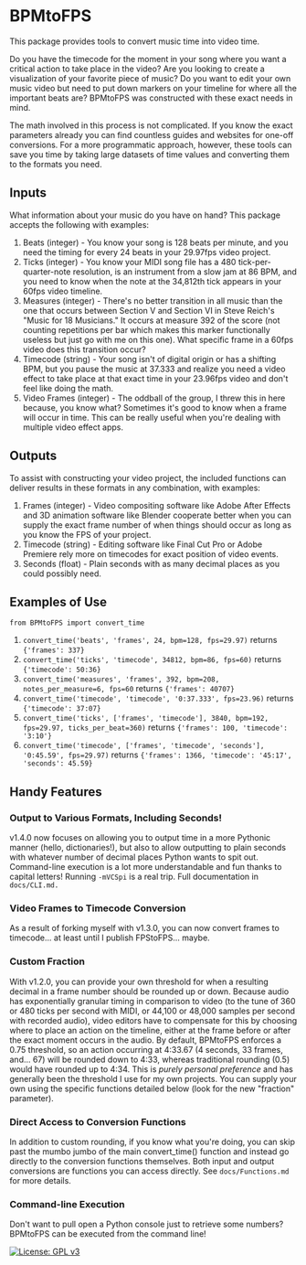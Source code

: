 # BPMtoFPS
This package provides tools to convert music time into video time.

Do you have the timecode for the moment in your song where you want a critical action to take place in the video? Are you looking to create a visualization of your favorite piece of music? Do you want to edit your own music video but need to put down markers on your timeline for where all the important beats are? BPMtoFPS was constructed with these exact needs in mind.

The math involved in this process is not complicated. If you know the exact parameters already you can find countless guides and websites for one-off conversions. For a more programmatic approach, however, these tools can save you time by taking large datasets of time values and converting them to the formats you need.

## Inputs
What information about your music do you have on hand? This package accepts the following with examples:
1. Beats (integer) - You know your song is 128 beats per minute, and you need the timing for every 24 beats in your 29.97fps video project.
2. Ticks (integer) - You know your MIDI song file has a 480 tick-per-quarter-note resolution, is an instrument from a slow jam at 86 BPM, and you need to know when the note at the 34,812th tick appears in your 60fps video timeline.
3. Measures (integer) - There's no better transition in all music than the one that occurs between Section V and Section VI in Steve Reich's "Music for 18 Musicians." It occurs at measure 392 of the score (not counting repetitions per bar which makes this marker functionally useless but just go with me on this one). What specific frame in a 60fps video does this transition occur?
4. Timecode (string) - Your song isn't of digital origin or has a shifting BPM, but you pause the music at 37.333 and realize you need a video effect to take place at that exact time in your 23.96fps video and don't feel like doing the math.
5. Video Frames (integer) - The oddball of the group, I threw this in here because, you know what? Sometimes it's good to know when a frame will occur in time. This can be really useful when you're dealing with multiple video effect apps.

## Outputs
To assist with constructing your video project, the included functions can deliver results in these formats in any combination, with examples:
1. Frames (integer) - Video compositing software like Adobe After Effects and 3D animation software like Blender cooperate better when you can supply the exact frame number of when things should occur as long as you know the FPS of your project.
2. Timecode (string) - Editing software like Final Cut Pro or Adobe Premiere rely more on timecodes for exact position of video events.
3. Seconds (float) - Plain seconds with as many decimal places as you could possibly need.

## Examples of Use
`from BPMtoFPS import convert_time`
1. `convert_time('beats', 'frames', 24, bpm=128, fps=29.97)`
returns `{'frames': 337}`
2. `convert_time('ticks', 'timecode', 34812, bpm=86, fps=60)`
returns `{'timecode': 50:36}`
3. `convert_time('measures', 'frames', 392, bpm=208, notes_per_measure=6, fps=60`
returns `{'frames': 40707}`
4. `convert_time('timecode', 'timecode', '0:37.333', fps=23.96)`
returns `{'timecode': 37:07}`
5. `convert_time('ticks', ['frames', 'timecode'], 3840, bpm=192, fps=29.97, ticks_per_beat=360)`
returns `{'frames': 100, 'timecode': '3:10'}`
6. `convert_time('timecode', ['frames', 'timecode', 'seconds'], '0:45.59', fps=29.97)`
returns `{'frames': 1366, 'timecode': '45:17', 'seconds': 45.59}`

## Handy Features

### Output to Various Formats, Including Seconds!
v1.4.0 now focuses on allowing you to output time in a more Pythonic manner (hello, dictionaries!), but also to allow outputting to plain seconds with whatever number of decimal places Python wants to spit out. Command-line execution is a lot more understandable and fun thanks to capital letters! Running `-mVCSpi` is a real trip. Full documentation in `docs/CLI.md.`

### Video Frames to Timecode Conversion
As a result of forking myself with v1.3.0, you can now convert frames to timecode... at least until I publish FPStoFPS... maybe.

### Custom Fraction
With v1.2.0, you can provide your own threshold for when a resulting decimal in a frame number should be rounded up or down. Because audio has exponentially granular timing in comparison to video (to the tune of 360 or 480 ticks per second with MIDI, or 44,100 or 48,000 samples per second with recorded audio), video editors have to compensate for this by choosing where to place an action on the timeline, either at the frame before or after the exact moment occurs in the audio. By default, BPMtoFPS enforces a 0.75 threshold, so an action occurring at 4:33.67 (4 seconds, 33 frames, and... 67) will be rounded down to 4:33, whereas traditional rounding (0.5) would have rounded up to 4:34. This is *purely personal preference* and has generally been the threshold I use for my own projects. You can supply your own using the specific functions detailed below (look for the new "fraction" parameter).

### Direct Access to Conversion Functions
In addition to custom rounding, if you know what you're doing, you can skip past the mumbo jumbo of the main convert_time() function and instead go directly to the conversion functions themselves. Both input and output conversions are functions you can access directly. See `docs/Functions.md` for more details.

### Command-line Execution
Don't want to pull open a Python console just to retrieve some numbers? BPMtoFPS can be executed from the command line!

[![License: GPL v3](https://img.shields.io/badge/License-GPLv3-blue.svg)](https://www.gnu.org/licenses/gpl-3.0)